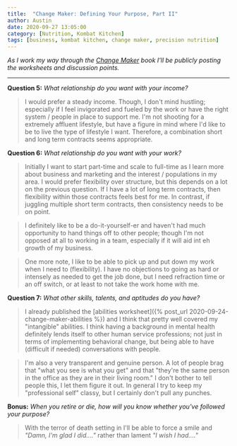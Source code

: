 ```yaml
---
title:  "Change Maker: Defining Your Purpose, Part II"
author: Austin
date: 2020-09-27 13:05:00
category: [Nutrition, Kombat Kitchen]
tags: [business, kombat kitchen, change maker, precision nutrition]
---
```


*As I work my way through the [Change Maker](https://amzn.to/347aR2i) book I'll be publicly posting the worksheets and discussion points.*

---

**Question 5:**  *What relationship do you want with your income?*

> I would prefer a steady income.  Though, I don't mind hustling; especially if I feel invigorated and fueled by the work or have the right system / people in place to support me.  I'm not shooting for a extremely affluent lifestyle, but have a figure in mind where I'd like to be to live the type of lifestyle I want.  Therefore, a combination short and long term contracts seems appropriate.

**Question 6:**  *What relationship do you want with your work?*

> Initially I want to start part-time and scale to full-time as I learn more about business and marketing and the interest / populations in my area.  I would prefer flexibility over structure, but this depends on a lot on the previous question.  If I have a lot of long term contracts, then flexibility within those contracts feels best for me.  In contrast, if juggling multiple short term contracts, then consistency needs to be on point.

> I definitely like to be a do-it-yourself-er and haven't had much opportunity to hand things off to other people; though I'm not opposed at all to working in a team, especially if it will aid int eh growth of my business.

> One more note, I like to be able to pick up and put down my work when I need to (flexibility).  I have no objections to going as hard or intensely as needed to get the job done, but I need refraction time or an off switch, or at least to not take the work home with me.

**Question 7:**  *What other skills, talents, and aptitudes do you have?*

> I already published the [abilities worksheet]({% post_url 2020-09-24-change-maker-abilities %}) and I think that pretty well covered my "intangible" abilities.  I think having a background in mental health definitely lends itself to other human service professions; not just in terms of implementing behavioral change, but being able to have (difficult if needed) conversations with people.

> I'm also a very transparent and genuine person.  A lot of people brag that "what you see is what you get" and that "they're the same person in the office as they are in their living room."  I don't bother to tell people this, I let them figure it out.  In general I try to keep my "professional self" classy, but I certainly don't pull any punches.

**Bonus:**  *When you retire or die, how will you know whether you've followed your purpose?*

> With the terror of death setting in I'll be able to force a smile and *"Damn, I'm glad I did...."* rather than lament *"I wish I had...."*

